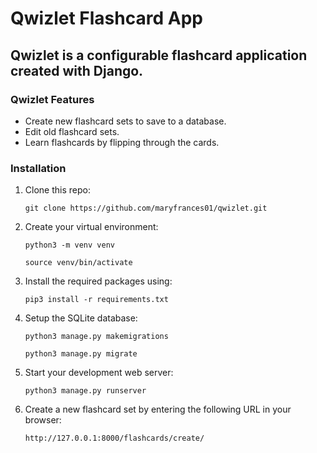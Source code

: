# Qwizlet Flashcard App

## Qwizlet is a configurable flashcard application created with Django.

### Qwizlet Features
- Create new flashcard sets to save to a database.
- Edit old flashcard sets.
- Learn flashcards by flipping through the cards.

### Installation
1. Clone this repo:

   ```
   git clone https://github.com/maryfrances01/qwizlet.git
   ```

2. Create your virtual environment:

   ```
   python3 -m venv venv
   ```
   ```
   source venv/bin/activate
   ```

3. Install the required packages using:

   ```
   pip3 install -r requirements.txt
   ```

4. Setup the SQLite database:

   ```
   python3 manage.py makemigrations
   ```
   ```
   python3 manage.py migrate
   ```

5. Start your development web server:

   ```
   python3 manage.py runserver
   ```

6. Create a new flashcard set by entering the following URL in your browser:

   ```
   http://127.0.0.1:8000/flashcards/create/
   ```
